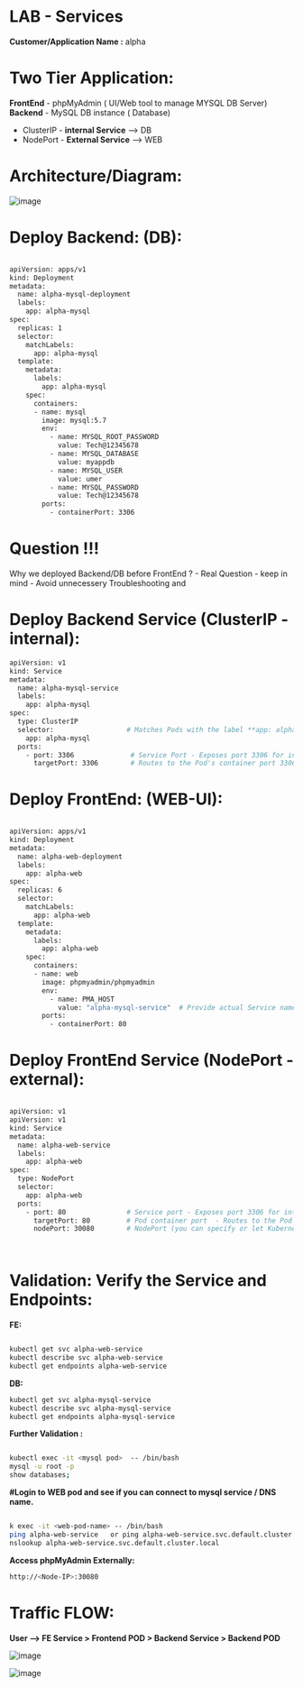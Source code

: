 # LAB - Services 

**Customer/Application Name :** alpha

# Two Tier Application:

**FrontEnd**    - phpMyAdmin ( UI/Web tool to manage MYSQL DB Server)
**Backend**     - MySQL DB instance ( Database)


- ClusterIP   - **internal Service**   -->  DB
- NodePort    - **External Service**   -->  WEB



# **Architecture/Diagram:**

![image](https://github.com/user-attachments/assets/96e3b4b0-fe61-40d3-ab37-152e401d60cd)


# Deploy Backend: (DB):

```bash

apiVersion: apps/v1
kind: Deployment
metadata:
  name: alpha-mysql-deployment
  labels:
    app: alpha-mysql
spec:
  replicas: 1
  selector:
    matchLabels:
      app: alpha-mysql
  template:
    metadata:
      labels:
        app: alpha-mysql
    spec:
      containers:
      - name: mysql
        image: mysql:5.7
        env:
          - name: MYSQL_ROOT_PASSWORD
            value: Tech@12345678
          - name: MYSQL_DATABASE
            value: myappdb
          - name: MYSQL_USER
            value: umer
          - name: MYSQL_PASSWORD
            value: Tech@12345678
        ports:
          - containerPort: 3306

```



# Question !!! 
Why we deployed Backend/DB before FrontEnd ?   - Real Question -  keep in mind - Avoid unnecessery Troubleshooting and 


# Deploy Backend Service (ClusterIP - internal):

```bash
apiVersion: v1
kind: Service
metadata:
  name: alpha-mysql-service
  labels:
    app: alpha-mysql
spec:
  type: ClusterIP
  selector:                  # Matches Pods with the label **app: alpha-mysql**
    app: alpha-mysql
  ports:
    - port: 3306              # Service Port - Exposes port 3306 for internal access on ClusterIP.
      targetPort: 3306        # Routes to the Pod's container port 3306.

```



# Deploy FrontEnd: (WEB-UI):


```bash

apiVersion: apps/v1
kind: Deployment
metadata:
  name: alpha-web-deployment
  labels:
    app: alpha-web
spec:
  replicas: 6
  selector:
    matchLabels:
      app: alpha-web
  template:
    metadata:
      labels:
        app: alpha-web
    spec:
      containers:
      - name: web
        image: phpmyadmin/phpmyadmin
        env:
          - name: PMA_HOST
            value: "alpha-mysql-service"  # Provide actual Service name of the MySQL instance
        ports:
          - containerPort: 80

```
# Deploy FrontEnd Service (NodePort - external):


```bash

apiVersion: v1
apiVersion: v1
kind: Service
metadata:
  name: alpha-web-service
  labels:
    app: alpha-web
spec:
  type: NodePort
  selector:
    app: alpha-web
  ports:
    - port: 80               # Service port - Exposes port 3306 for internal access on ClusterIP.
      targetPort: 80         # Pod container port  - Routes to the Pod's container port 80.
      nodePort: 30080        # NodePort (you can specify or let Kubernetes pick a random one) - this port will expose on all worker nodes. (manage by kube proxy procesS)




```

# Validation: Verify the Service and Endpoints:

**FE:**
```bash

kubectl get svc alpha-web-service
kubectl describe svc alpha-web-service
kubectl get endpoints alpha-web-service
```

**DB:**

```bash
kubectl get svc alpha-mysql-service
kubectl describe svc alpha-mysql-service
kubectl get endpoints alpha-mysql-service

```





**Further Validation :**

```bash

kubectl exec -it <mysql pod>  -- /bin/bash
mysql -u root -p 
show databases;
```

**#Login to WEB pod and see if you can connect to mysql service / DNS name.**

```bash

k exec -it <web-pod-name> -- /bin/bash
ping alpha-web-service   or ping alpha-web-service.svc.default.cluster.local
nslookup alpha-web-service.svc.default.cluster.local

```



**Access phpMyAdmin Externally:**

```bash
http://<Node-IP>:30080
```


# **Traffic FLOW:**


**User --> FE Service > Frontend POD >   Backend Service > Backend POD**




![image](https://github.com/user-attachments/assets/59072d91-2ed3-4a75-af01-10b4513394a8)




![image](https://github.com/user-attachments/assets/530ef0d1-d26f-47f2-a4bf-146a4daa681e)


